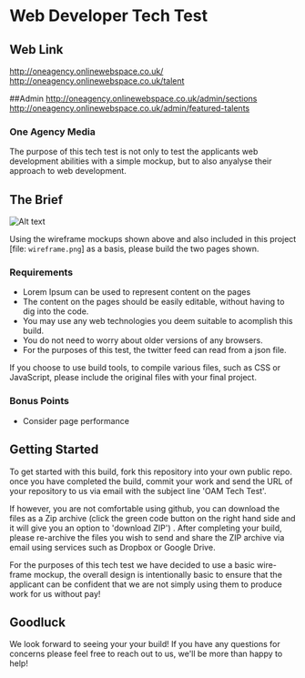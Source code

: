 # Web Developer Tech Test 

## Web Link
http://oneagency.onlinewebspace.co.uk/
http://oneagency.onlinewebspace.co.uk/talent

##Admin
http://oneagency.onlinewebspace.co.uk/admin/sections
http://oneagency.onlinewebspace.co.uk/admin/featured-talents

### One Agency Media

The purpose of this tech test is not only to test the applicants web development abilities with a simple mockup, but to also anyalyse their approach to web development.

## The Brief
![Alt text](wireframe.png?raw=true "Wireframe")

Using the wireframe mockups shown above and also included in this project [file: `wireframe.png`] as a basis, please build the two pages shown.

### Requirements
- Lorem Ipsum can be used to represent content on the pages
- The content on the pages should be easily editable, without having to dig into the code.
- You may use any web technologies you deem suitable to acomplish this build.
- You do not need to worry about older versions of any browsers. 
- For the purposes of this test, the twitter feed can read from a json file.

If you choose to use build tools, to compile various files, such as CSS or JavaScript, please include the original files with your final project.

### Bonus Points 
 - Consider page performance 

## Getting Started
To get started with this build, fork this repository into your own public repo. once you have completed the build, commit your work and send the URL of your repository to us via email with the subject line 'OAM Tech Test'.

If however, you are not comfortable using github, you can download the files as a Zip archive (click the green code button on the right hand side and it will give you an option to 'download ZIP') . After completing your build, please re-archive the files you wish to send and share the ZIP archive via email using services such as Dropbox or Google Drive.

For the purposes of this tech test we have decided to use a basic wire-frame mockup, the overall design is intentionally basic to ensure that the applicant can be confident that we are not simply using them to produce work for us without pay!

## Goodluck
We look forward to seeing your your build! If you have any questions for concerns please feel free to reach out to us, we'll be more than happy to help! 
